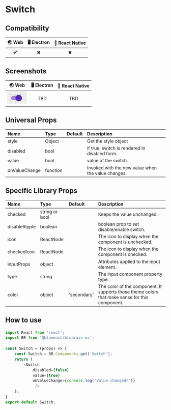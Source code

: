 # Switch

## Compatibility

| 🌏 Web | 🖥 Electron | 📱 React Native |
| :----: | :---------: | :-------------: |
| ✔️      | ✖            | ✖              |

## Screenshots

| 🌏 Web | 🖥 Electron | 📱 React Native |
| :---: | :--------: | :------------: |
| ![web image](./screenshots/Switch.png) |    TBD   | TBD |

## Universal Props

| Name | Type | Default | Description |
|:-----|:-----|:--------|:------------|
| style | Object |  | Get the style object |
| disabled | bool | | if true, switch is rendered in disabled form.. |
| value | bool | | value of the switch. |
| onValueChange | function | | Invoked with the new value when the value changes. |

## Specific Library Props

| Name | Type | Default | Description |
|:-----|:-----|:--------|:------------|
| checked | string or bool |  | Keeps the value unchanged. |
| disableRipple | boolean | | boolean prop to set disable/enable switch. |
| icon | ReactNode | | The icon to display when the component is unchecked. |
| checkedIcon | ReactNode | | The icon to display when the component is checked. |
| inputProps | object | | Attributes applied to the input element. |
| type | string | | The input component property type. |
| color | object | 'secondary' | The color of the component. It supports those theme colors that make sense for this component. |

## How to use

```JavaScript
import React from 'react';
import BR from '@blueeast/bluerain-os';

const Switch = (props) => {
    const Switch = BR.Components.get('Switch');
    return (
        <Switch
            disabled={false}
            value={true}
            onValueChange={console.log('Value changed!')}
             />
    );
}
export default Switch;
```